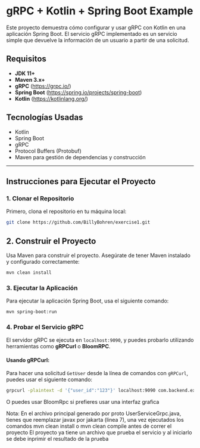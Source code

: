 # gRPC + Kotlin + Spring Boot Example

Este proyecto demuestra cómo configurar y usar gRPC con Kotlin en una aplicación Spring Boot. El servicio gRPC implementado es un servicio simple que devuelve la información de un usuario a partir de una solicitud.

## **Requisitos**

- **JDK 11+**
- **Maven 3.x+**
- **gRPC** (https://grpc.io/)
- **Spring Boot** (https://spring.io/projects/spring-boot)
- **Kotlin** (https://kotlinlang.org/)

## **Tecnologías Usadas**

- Kotlin
- Spring Boot
- gRPC
- Protocol Buffers (Protobuf)
- Maven para gestión de dependencias y construcción

---

## **Instrucciones para Ejecutar el Proyecto**

### **1. Clonar el Repositorio**

Primero, clona el repositorio en tu máquina local:

```bash
git clone https://github.com/BillyBohren/exercise1.git

```

## **2. Construir el Proyecto**

Usa Maven para construir el proyecto. Asegúrate de tener Maven instalado y configurado correctamente:

```bash
mvn clean install
```

### **3. Ejecutar la Aplicación**

Para ejecutar la aplicación Spring Boot, usa el siguiente comando:

```bash
mvn spring-boot:run
```
### **4. Probar el Servicio gRPC**

El servidor gRPC se ejecuta en `localhost:9090`, y puedes probarlo utilizando herramientas como **gRPCurl** o **BloomRPC**.

#### **Usando gRPCurl**:

Para hacer una solicitud `GetUser` desde la línea de comandos con `gRPCurl`, puedes usar el siguiente comando:

```bash
grpcurl -plaintext -d '{"user_id":"123"}' localhost:9090 com.backend.exercise1.grpc.UserService/GetUser
```

O puedes usar BloomRpc si prefieres usar una interfaz grafica


Nota: En el archivo principal generado por proto UserServiceGrpc.java, tienes que reemplazar javax por jakarta (linea 7), una vez ejecutados los comandos mvn clean install o mvn clean compile antes de correr el proyecto
El proyecto ya tiene un archivo que prueba el servicio y al iniciarlo se debe inprimir el resultado de la prueba